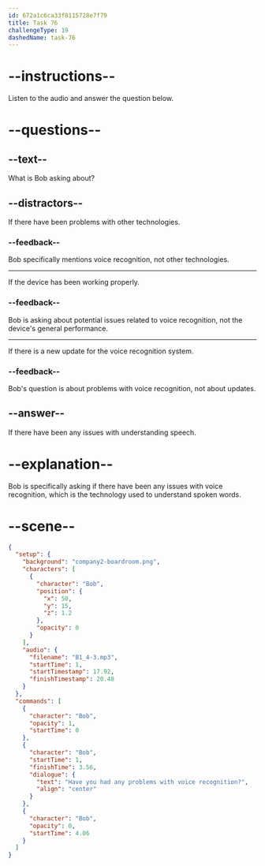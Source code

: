 ```yaml
---
id: 672a1c6ca33f8115728e7f79
title: Task 76
challengeType: 19
dashedName: task-76
---
```


<!-- (audio) Bob: Have you had any problems with voice recognition? -->

# --instructions--

Listen to the audio and answer the question below.

# --questions--

## --text--

What is Bob asking about?

## --distractors--

If there have been problems with other technologies.

### --feedback--

Bob specifically mentions voice recognition, not other technologies.

---

If the device has been working properly.

### --feedback--

Bob is asking about potential issues related to voice recognition, not the device's general performance.

---

If there is a new update for the voice recognition system.

### --feedback--

Bob's question is about problems with voice recognition, not about updates.

## --answer--

If there have been any issues with understanding speech.

# --explanation--

Bob is specifically asking if there have been any issues with voice recognition, which is the technology used to understand spoken words.

# --scene--

```json
{
  "setup": {
    "background": "company2-boardroom.png",
    "characters": [
      {
        "character": "Bob",
        "position": {
          "x": 50,
          "y": 15,
          "z": 1.2
        },
        "opacity": 0
      }
    ],
    "audio": {
      "filename": "B1_4-3.mp3",
      "startTime": 1,
      "startTimestamp": 17.92,
      "finishTimestamp": 20.48
    }
  },
  "commands": [
    {
      "character": "Bob",
      "opacity": 1,
      "startTime": 0
    },
    {
      "character": "Bob",
      "startTime": 1,
      "finishTime": 3.56,
      "dialogue": {
        "text": "Have you had any problems with voice recognition?",
        "align": "center"
      }
    },
    {
      "character": "Bob",
      "opacity": 0,
      "startTime": 4.06
    }
  ]
}
```

